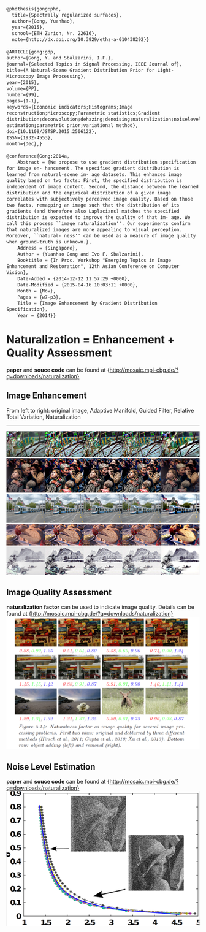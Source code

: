 ```
@phdthesis{gong:phd,
  title={Spectrally regularized surfaces},
  author={Gong, Yuanhao},
  year={2015},
  school={ETH Zurich, Nr. 22616},
  note={http://dx.doi.org/10.3929/ethz-a-010438292}}
  
@ARTICLE{gong:gdp, 
author={Gong, Y. and Sbalzarini, I.F.}, 
journal={Selected Topics in Signal Processing, IEEE Journal of}, 
title={A Natural-Scene Gradient Distribution Prior for Light-Microscopy Image Processing}, 
year={2015}, 
volume={PP}, 
number={99}, 
pages={1-1}, 
keywords={Economic indicators;Histograms;Image reconstruction;Microscopy;Parametric statistics;Gradient distribution;deconvolution;dehazing;denoising;naturalization;noiselevel estimation;parametric prior;variational method}, 
doi={10.1109/JSTSP.2015.2506122}, 
ISSN={1932-4553}, 
month={Dec},}

@conference{Gong:2014a,
	Abstract = {We propose to use gradient distribution specification for image en- hancement. The specified gradient distribution is learned from natural-scene im- age datasets. This enhances image quality based on two facts: First, the specified distribution is independent of image content. Second, the distance between the learned distribution and the empirical distribution of a given image correlates with subjectively perceived image quality. Based on those two facts, remapping an image such that the distribution of its gradients (and therefore also Laplacians) matches the specified distribution is expected to improve the quality of that im- age. We call this process ``image naturalization''. Our experiments confirm that naturalized images are more appealing to visual perception. Moreover, ``natural- ness'' can be used as a measure of image quality when ground-truth is unknown.},
	Address = {Singapore},
	Author = {Yuanhao Gong and Ivo F. Sbalzarini},
	Booktitle = {In Proc. Workshop "Emerging Topics in Image Enhancement and Restoration", 12th Asian Conference on Computer Vision},
	Date-Added = {2014-12-12 11:57:29 +0000},
	Date-Modified = {2015-04-16 10:03:11 +0000},
	Month = {Nov},
	Pages = {w7-p3},
	Title = {Image Enhancement by Gradient Distribution Specification},
	Year = {2014}}
```

# Naturalization = Enhancement + Quality Assessment
__paper__ and __souce code__ can be found at {http://mosaic.mpi-cbg.de/?q=downloads/naturalization}
## Image Enhancement 
From left to right: original image, Adaptive Manifold, Guided Filter, Relative Total Variation, Naturalization
*** 
![image](images/1.png)
![image](images/2.png)
![image](images/3.png)
![image](images/4.png)
![image](images/5.png)
## Image Quality Assessment
__naturalization factor__ can be used to indicate image quality. Details can be found at {http://mosaic.mpi-cbg.de/?q=downloads/naturalization}
![image](images/quality.png)
## Noise Level Estimation
__paper__ and __souce code__ can be found at {http://mosaic.mpi-cbg.de/?q=downloads/naturalization}
![image](images/noise.png)
